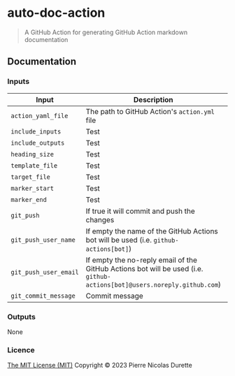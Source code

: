 # auto-doc-action

> A GitHub Action for generating GitHub Action markdown documentation

## Documentation

<!--doc_begin-->
### Inputs
|Input|Description|Default|Required|
|-----|-----------|-------|:------:|
|`action_yaml_file`|The path to GitHub Action's `action.yml` file|`./action.yml`|no|
|`include_inputs`|Test|`true`|no|
|`include_outputs`|Test|`true`|no|
|`heading_size`|Test|`3`|no|
|`template_file`|Test|`./README.md`|no|
|`target_file`|Test|`./README.md`|no|
|`marker_start`|Test|`<!--doc_begin-->`|no|
|`marker_end`|Test|`<!--doc_end-->`|no|
|`git_push`|If true it will commit and push the changes|`false`|no|
|`git_push_user_name`|If empty the name of the GitHub Actions bot will be used (i.e. `github-actions[bot]`)|`github-actions[bot]`|no|
|`git_push_user_email`|If empty the no-reply email of the GitHub Actions bot will be used (i.e. `github-actions[bot]@users.noreply.github.com`)|`github-actions[bot]@users.noreply.github.com`|no|
|`git_commit_message`|Commit message|`GitHub Action auto-doc`|no|
### Outputs
None
<!--doc_end-->

### Licence

[The MIT License (MIT)](LICENSE) Copyright © 2023 Pierre Nicolas Durette